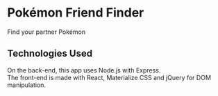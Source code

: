 # Pok&eacute;mon Friend Finder
Find your partner Pok&eacute;mon
## Technologies Used
On the back-end, this app uses Node.js with Express.  
The front-end is made with React, Materialize CSS and jQuery for DOM manipulation.